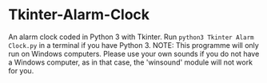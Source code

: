 # Tkinter-Alarm-Clock
An alarm clock coded in Python 3 with Tkinter. Run `python3 Tkinter Alarm Clock.py` in a terminal if you have Python 3.
NOTE: This programme will only run on Windows computers. Please use your own sounds if you do not have a Windows computer, as in that case, the 'winsound' module will not work for you.
